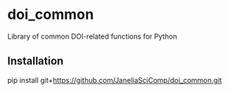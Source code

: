# doi_common
Library of common DOI-related functions for Python

## Installation
pip install git+https://github.com/JaneliaSciComp/doi_common.git
